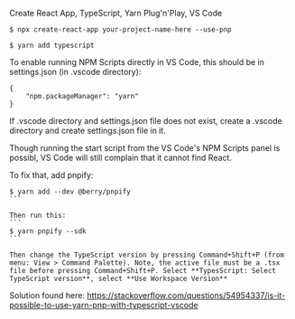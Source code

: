 Create React App, TypeScript, Yarn Plug'n'Play, VS Code

```
$ npx create-react-app your-project-name-here --use-pnp
```

```
$ yarn add typescript
```

To enable running NPM Scripts directly in VS Code, this should be in settings.json (in .vscode directory):

```
{
    "npm.packageManager": "yarn"
}
```

If .vscode directory and settings.json file does not exist, create a .vscode directory and create settings.json file in it.

Though running the start script from the VS Code's NPM Scripts panel is possibl, VS Code will still complain that it cannot find React.

To fix that, add pnpify:

````
$ yarn add --dev @berry/pnpify
```

Then run this:
```
$ yarn pnpify --sdk
```

Then change the TypeScript version by pressing Command+Shift+P (from menu: View > Command Palette). Note, the active file must be a .tsx file before pressing Command+Shift+P. Select **TypesScript: Select TypeScript version**, select **Use Workspace Version**
````

Solution found here: https://stackoverflow.com/questions/54954337/is-it-possible-to-use-yarn-pnp-with-typescript-vscode
